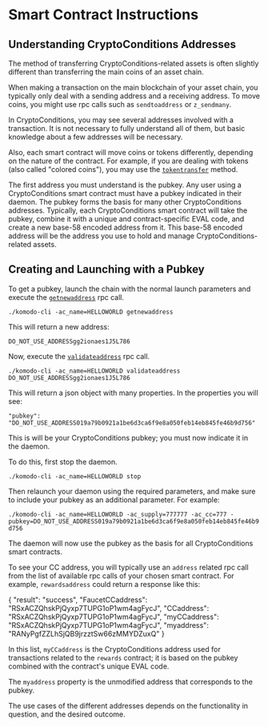 # Smart Contract Instructions

## Understanding CryptoConditions Addresses

The method of transferring CryptoConditions-related assets is often slightly different than transferring the main coins of an asset chain.

When making a transaction on the main blockchain of your asset chain, you typically only deal with a sending address and a receiving address. To move coins, you might use rpc calls such as `sendtoaddress` or `z_sendmany`.

In CryptoConditions, you may see several addresses involved with a transaction. It is not necessary to fully understand all of them, but basic knowledge about a few addresses will be necessary.

Also, each smart contract will move coins or tokens differently, depending on the nature of the contract. For example, if you are dealing with tokens (also called "colored coins"), you may use the [`tokentransfer`](#tokentransfer) method.

The first address you must understand is the pubkey. Any user using a CryptoConditions smart contract must have a pubkey indicated in their daemon. The pubkey forms the basis for many other CryptoConditions addresses. Typically, each CryptoConditions smart contract  will take the pubkey, combine it with a unique and contract-specific EVAL code, and create a new base-58 encoded address from it. This base-58 encoded address will be the address you use to hold and manage CryptoConditions-related assets.

## Creating and Launching with a Pubkey

To get a pubkey, launch the chain with the normal launch parameters and execute the [`getnewaddress`](#getnewaddress) rpc call.

`./komodo-cli -ac_name=HELLOWORLD getnewaddress`

This will return a new address:

`DO_NOT_USE_ADDRESSgg2ionaes1J5L786`

Now, execute the [`validateaddress`](#validateaddress) rpc call.

`./komodo-cli -ac_name=HELLOWORLD validateaddress DO_NOT_USE_ADDRESSgg2ionaes1J5L786`

This will return a json object with many properties. In the properties you will see:

`"pubkey": "DO_NOT_USE_ADDRESS019a79b0921a1be6d3ca6f9e8a050feb14eb845fe46b9d756"`

This is will be your CryptoConditions pubkey; you must now indicate it in the daemon.

To do this, first stop the daemon.

`./komodo-cli -ac_name=HELLOWORLD stop`

Then relaunch your daemon using the required parameters, and make sure to include your pubkey as an additional parameter. For example:

`./komodo-cli -ac_name=HELLOWORLD -ac_supply=777777 -ac_cc=777 -pubkey=DO_NOT_USE_ADDRESS019a79b0921a1be6d3ca6f9e8a050feb14eb845fe46b9d756`

The daemon will now use the pubkey as the basis for all CryptoConditions smart contracts.

To see your CC address, you will typically use an `address` related rpc call from the list of available rpc calls of your chosen smart contract. For example, `rewardsaddress` could return a response like this:

{
  "result": "success",
  "FaucetCCaddress": "RSxACZQhskPjQyxp7TUPG1oP1wm4agFycJ",
  "CCaddress": "RSxACZQhskPjQyxp7TUPG1oP1wm4agFycJ",
  "myCCaddress": "RSxACZQhskPjQyxp7TUPG1oP1wm4agFycJ",
  "myaddress": "RANyPgfZZLhSjQB9jrzztSw66zMMYDZuxQ"
}

In this list, `myCCaddress` is the CryptoConditions address used for transactions related to the `rewards` contract; it is based on the pubkey combined with the contract's unique EVAL code.

The `myaddress` property is the unmodified address that corresponds to the pubkey.

The use cases of the different addresses depends on the functionality in question, and the desired outcome.
